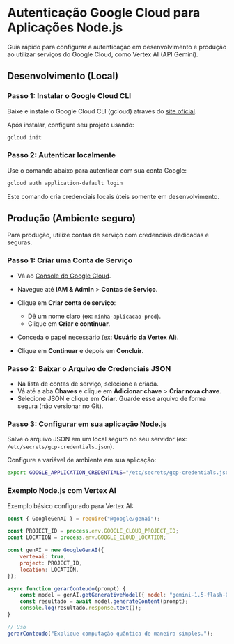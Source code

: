 # Autenticação Google Cloud para Aplicações Node.js

Guia rápido para configurar a autenticação em desenvolvimento e produção ao utilizar serviços do Google Cloud, como Vertex AI (API Gemini).

## Desenvolvimento (Local)

### Passo 1: Instalar o Google Cloud CLI

Baixe e instale o Google Cloud CLI (gcloud) através do [site oficial](https://cloud.google.com/sdk/docs/install).

Após instalar, configure seu projeto usando:

```bash
gcloud init
```

### Passo 2: Autenticar localmente

Use o comando abaixo para autenticar com sua conta Google:

```bash
gcloud auth application-default login
```

Este comando cria credenciais locais úteis somente em desenvolvimento.

## Produção (Ambiente seguro)

Para produção, utilize contas de serviço com credenciais dedicadas e seguras.

### Passo 1: Criar uma Conta de Serviço

* Vá ao [Console do Google Cloud](https://console.cloud.google.com/).
* Navegue até **IAM & Admin** > **Contas de Serviço**.
* Clique em **Criar conta de serviço**:

  * Dê um nome claro (ex: `minha-aplicacao-prod`).
  * Clique em **Criar e continuar**.
* Conceda o papel necessário (ex: **Usuário da Vertex AI**).
* Clique em **Continuar** e depois em **Concluir**.

### Passo 2: Baixar o Arquivo de Credenciais JSON

* Na lista de contas de serviço, selecione a criada.
* Vá até a aba **Chaves** e clique em **Adicionar chave** > **Criar nova chave**.
* Selecione JSON e clique em **Criar**. Guarde esse arquivo de forma segura (não versionar no Git).

### Passo 3: Configurar em sua aplicação Node.js

Salve o arquivo JSON em um local seguro no seu servidor (ex: `/etc/secrets/gcp-credentials.json`).

Configure a variável de ambiente em sua aplicação:

```bash
export GOOGLE_APPLICATION_CREDENTIALS="/etc/secrets/gcp-credentials.json"
```

### Exemplo Node.js com Vertex AI

Exemplo básico configurado para Vertex AI:

```javascript
const { GoogleGenAI } = require("@google/genai");

const PROJECT_ID = process.env.GOOGLE_CLOUD_PROJECT_ID;
const LOCATION = process.env.GOOGLE_CLOUD_LOCATION;

const genAI = new GoogleGenAI({
    vertexai: true,
    project: PROJECT_ID,
    location: LOCATION,
});

async function gerarConteudo(prompt) {
    const model = genAI.getGenerativeModel({ model: "gemini-1.5-flash-001" });
    const resultado = await model.generateContent(prompt);
    console.log(resultado.response.text());
}

// Uso
gerarConteudo("Explique computação quântica de maneira simples.");
```